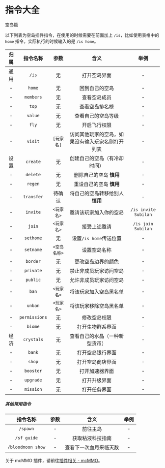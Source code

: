 # 指令大全

<span class="subtitle">空岛篇</span>

以下列表为空岛插件指令，在使用的时候需要在前面加上 `/is`，比如使用表格中的 `home` 指令，实际执行的时候输入的是 `/is home`。

| 归属  |   指令名称    |      参数      |                         含义                         |         举例         |
| :---: | :-----------: | :------------: | :--------------------------------------------------: | :------------------: |
| 通用  |     `/is`     |       无       |                     打开空岛界面                     |          -           |
|   -   |    `home`     |       无       |                    回到自己的空岛                    |          -           |
|   -   |   `members`   |       无       |                     查看空岛成员                     |          -           |
|   -   |     `top`     |       无       |                    查看空岛排名榜                    |          -           |
|   -   |    `value`    |       无       |                  查看自己的空岛等级                  |          -           |
|   -   |     `fly`     |       无       |                     开启飞行权限                     |          -           |
|   -   |    `visit`    |   `[玩家名]`   |   访问其他玩家的空岛，如果没有输入玩家名则打开列表   |          -           |
| 设置  |   `create`    |       无       |             创建自己的空岛（有冷却时间）             |          -           |
|   -   |   `delete`    |       无       |               删除自己的空岛 **慎用**                |          -           |
|   -   |    `regen`    |       无       |               重设自己的空岛 **慎用**                |          -           |
|   -   |  `transfer`   |     待确认     |           将自己的空岛转移给别人 **慎用**            |          -           |
|   -   |   `invite`    |   `<玩家名>`   |                邀请该玩家加入你的空岛                | `/is invite Subilan` |
|   -   |    `join`     |   `<玩家名>`   |                     接受上述邀请                     |  `/is join Subilan`  |
|   -   |   `sethome`   |       无       |                设置`/is home`传送位置                |          -           |
|   -   |   `setname`   |  `<空岛名称>`  |                     设置空岛名称                     |          -           |
|   -   |   `border`    |       无       |                  更改空岛边界的颜色                  |          -           |
|   -   |   `private`   |       无       |                禁止非成员玩家访问空岛                |          -           |
|   -   |   `public`    |       无       |                允许非成员玩家访问空岛                |          -           |
|   -   |     `ban`     |   `<玩家名>`   |                将该玩家加入空岛黑名单                |          -           |
|   -   |    `unban`    |   `<玩家名>`   |                将该玩家移除空岛黑名单                |          -           |
|   -   | `permissions` |       无       |                     修改空岛权限                     |          -           |
|   -   |    `biome`    |       无       |                   打开生物群系界面                   |          -           |
| 经济  |  `crystals`   |       无       |            查看自己的水晶（一种新型货币）            |          -           |
|   -   |    `bank`     |       无       |                   打开空岛银行界面                   |          -           |
|   -   |    `shop`     |       无       |                   打开空岛商店界面                   |          -           |
|   -   |   `booster`   |       无       |                    打开加速器界面                    |          -           |
|   -   |   `upgrade`   |       无       |                     打开升级界面                     |          -           |
|   -   |   `mission`   |       无       |                     打开任务界面                     |          -           |

##### 其他常用指令

|     指令名称      | 参数  |          含义          | 举例  |
| :---------------: | :---: | :--------------------: | :---: |
|      `/spawn`     |   -   |        前往主岛        |   -   |
|    `/sf guide`    |   -   |    获取粘液科技指南    |   -   |
| `/bloodmoon show` |   -   | 查看下一次血月来临天数 |   -   |

关于 mcMMO 插件，请前往[插件相关 - mcMMO](/plugins/mcmmo-commands.md)。
